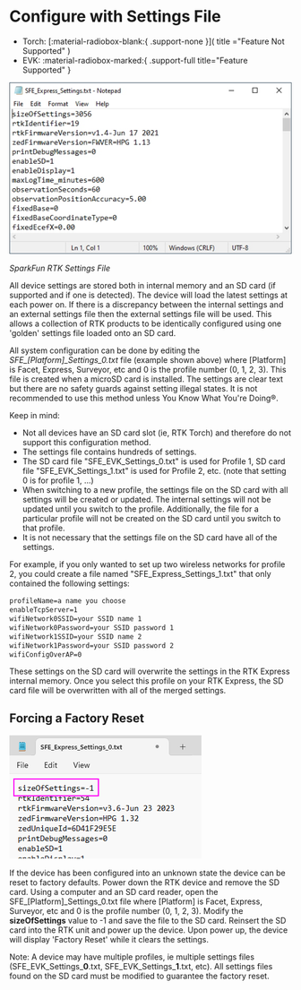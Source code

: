 # Configure with Settings File

<!--
Compatibility Icons
====================================================================================

:material-radiobox-marked:{ .support-full title="Feature Supported" }
:material-radiobox-indeterminate-variant:{ .support-partial title="Feature Partially Supported" }
:material-radiobox-blank:{ .support-none title="Feature Not Supported" }
-->

<div class="grid cards fill" markdown>

- Torch: [:material-radiobox-blank:{ .support-none }]( title ="Feature Not Supported" )
- EVK: :material-radiobox-marked:{ .support-full title="Feature Supported" }

</div>

![SparkFun RTK Facet Settings File](img/SparkFun_RTK_Express_-_Settings_File.jpg)

*SparkFun RTK Settings File*

All device settings are stored both in internal memory and an SD card (if supported and if one is detected). The device will load the latest settings at each power on. If there is a discrepancy between the internal settings and an external settings file then the external settings file will be used. This allows a collection of RTK products to be identically configured using one 'golden' settings file loaded onto an SD card.

All system configuration can be done by editing the *SFE_[Platform]_Settings_0.txt* file (example shown above) where [Platform] is Facet, Express, Surveyor, etc and 0 is the profile number (0, 1, 2, 3). This file is created when a microSD card is installed. The settings are clear text but there are no safety guards against setting illegal states. It is not recommended to use this method unless You Know What You're Doing®.

Keep in mind:

* Not all devices have an SD card slot (ie, RTK Torch) and therefore do not support this configuration method.
* The settings file contains hundreds of settings.
* The SD card file "SFE_EVK_Settings_0.txt" is used for Profile 1, SD card file "SFE_EVK_Settings_1.txt" is used for Profile 2, etc. (note that setting 0 is for profile 1, ...)
* When switching to a new profile, the settings file on the SD card with all settings will be created or updated. The internal settings will not be updated until you switch to the profile. Additionally, the file for a particular profile will not be created on the SD card until you switch to that profile.
* It is not necessary that the settings file on the SD card have all of the settings.

For example, if you only wanted to set up two wireless networks for profile 2, you could create a file named "SFE_Express_Settings_1.txt" that only contained the following settings:

	profileName=a name you choose
	enableTcpServer=1
	wifiNetwork0SSID=your SSID name 1
	wifiNetwork0Password=your SSID password 1
	wifiNetwork1SSID=your SSID name 2
	wifiNetwork1Password=your SSID password 2
	wifiConfigOverAP=0

These settings on the SD card will overwrite the settings in the RTK Express internal memory. Once you select this profile on your RTK Express, the SD card file will be overwritten with all of the merged settings.

## Forcing a Factory Reset

![Setting size of settings to -1 to force reset](<img/SparkFun RTK Settings File - Factory Reset.png>)

If the device has been configured into an unknown state the device can be reset to factory defaults. Power down the RTK device and remove the SD card. Using a computer and an SD card reader, open the SFE_[Platform]_Settings_0.txt file where [Platform] is Facet, Express, Surveyor, etc and 0 is the profile number (0, 1, 2, 3). Modify the **sizeOfSettings** value to -1 and save the file to the SD card. Reinsert the SD card into the RTK unit and power up the device. Upon power up, the device will display 'Factory Reset' while it clears the settings.

Note: A device may have multiple profiles, ie multiple settings files (SFE_EVK_Settings_**0**.txt, SFE_EVK_Settings_**1**.txt, etc). All settings files found on the SD card must be modified to guarantee the factory reset.
